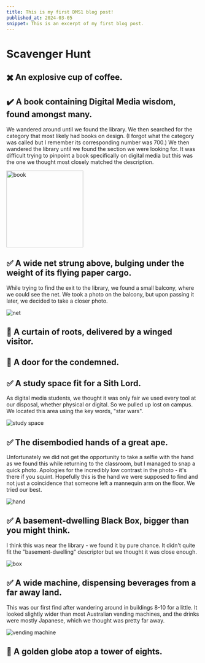 ```yaml
---
title: This is my first DMS1 blog post!
published_at: 2024-03-05
snippet: This is an excerpt of my first blog post.
---
```


# Scavenger Hunt

## :heavy_multiplication_x: An explosive cup of coffee.
## :heavy_check_mark: A book containing Digital Media wisdom, found amongst many.
We wandered around until we found the library. We then searched for the category that most likely had books on design. (I forgot what the category was called but I remember its corresponding number was 700.) We then wandered the library until we found the section we were looking for. It was difficult trying to pinpoint a book specifically on digital media but this was the one we thought most closely matched the description.

<img src="/w01/book.jpg" alt="book" width="200"/>

## :white_check_mark: A wide net strung above, bulging under the weight of its flying paper cargo.

While trying to find the exit to the library, we found a small balcony, where we could see the net. We took a photo on the balcony, but upon passing it later, we decided to take a closer photo.

![net](/w01/net.jpg)

## :white_square_button: A curtain of roots, delivered by a winged visitor.

## :white_square_button: A door for the condemned.
## :white_check_mark: A study space fit for a Sith Lord.
As digital media students, we thought it was only fair we used every tool at our disposal, whether physical or digital. So we pulled up lost on campus. We located this area using the key words, "star wars". 

![study space](/w01/sith.jpg)

## :white_check_mark: The disembodied hands of a great ape.
Unfortunately we did not get the opportunity to take a selfie with the hand as we found this while returning to the classroom, but I managed to snap a quick photo. Apologies for the incredibly low contrast in the photo - it's there if you squint. Hopefully this is the hand we were supposed to find and not just a coincidence that someone left a mannequin arm on the floor. We tried our best. 

![hand](/w01/hand.jpg)

## :white_check_mark: A basement-dwelling Black Box, bigger than you might think.
I think this was near the library - we found it by pure chance. It didn't quite fit the "basement-dwelling" descriptor but we thought it was close enough. 

![box](/w01/box.jpg)

## :white_check_mark: A wide machine, dispensing beverages from a far away land.
This was our first find after wandering around in buildings 8-10 for a little. It looked slightly wider than most Australian vending machines, and the drinks were mostly Japanese, which we thought was pretty far away.

![vending machine](/w01/drink.jpg)

## :white_square_button: A golden globe atop a tower of eights.


